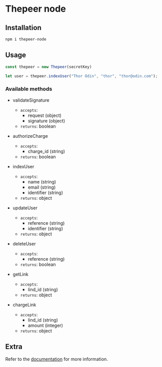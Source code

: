 # Thepeer node

## Installation

```bash
npm i thepeer-node
```

## Usage

```js
const thepeer = new Thepeer(secretKey)

let user = thepeer.indexUser("Thor Odin", "thor", "thor@odin.com");
```

### Available methods

* validateSignature
    - `accepts`: 
        - request (object)
        - signature (object)
    - `returns`: boolean
    
* authorizeCharge
    - `accepts`: 
        - charge_id (string)
    - `returns`: boolean
    
* indexUser
    - `accepts`:
        - name (string)
        - email (string)
        - identifier (string)
    - `returns`: object
        
* updateUser
    - `accepts`:
        - reference (string)
        - identifier (string)
    - `returns`: object
        
* deleteUser
    - `accepts`:
        - reference (string)
    - `returns`: boolean
    
* getLink
    - `accepts`:
        - lind_id (string)
    - `returns`: object

* chargeLink
    - `accepts`:
        - lind_id (string)
        - amount (integer)
    - `returns`: object

## Extra

Refer to the [documentation](https://docs.thepeer.co) for more information.
